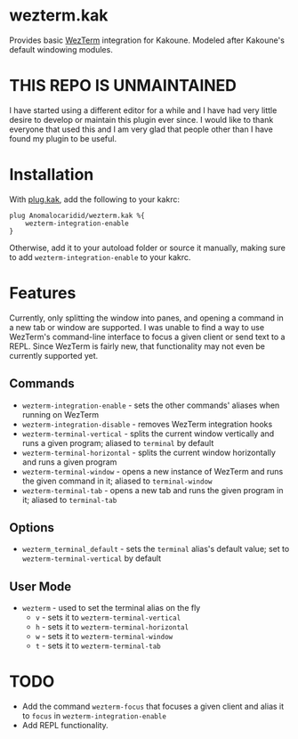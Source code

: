 # wezterm.kak
Provides basic [WezTerm](https://github.com/wez/wezterm) integration for Kakoune. Modeled after Kakoune's default windowing modules.

# THIS REPO IS UNMAINTAINED
I have started using a different editor for a while and I have had very little desire to develop or maintain this plugin ever since. I would like to thank everyone that used this and I am very glad that people other than I have found my plugin to be useful.

# Installation
With [plug.kak](https://github.com/andreyorst/plug.kak), add the following to your kakrc:

    plug Anomalocaridid/wezterm.kak %{
        wezterm-integration-enable
    }

Otherwise, add it to your autoload folder or source it manually, making sure to add `wezterm-integration-enable` to your kakrc.

# Features
Currently, only splitting the window into panes, and opening a command in a new tab or window are supported. I was unable to find a way to use WezTerm's command-line interface to focus a given client or send text to a REPL. Since WezTerm is fairly new, that functionality may not even be currently supported yet.

## Commands
* `wezterm-integration-enable` - sets the other commands' aliases when running on WezTerm
* `wezterm-integration-disable` - removes WezTerm integration hooks
* `wezterm-terminal-vertical` - splits the current window vertically and runs a given program; aliased to `terminal` by default
* `wezterm-terminal-horizontal` - splits the current window horizontally and runs a given program
* `wezterm-terminal-window` - opens a new instance of WezTerm and runs the given command in it; aliased to `terminal-window`
* `wezterm-terminal-tab` - opens a new tab and runs the given program in it; aliased to `terminal-tab`

## Options
* `wezterm_terminal_default` - sets the `terminal` alias's default value; set to `wezterm-terminal-vertical` by default

## User Mode
* `wezterm` - used to set the terminal alias on the fly
	* `v` - sets it to `wezterm-terminal-vertical`
	* `h` - sets it to `wezterm-terminal-horizontal`
	* `w` - sets it to `wezterm-terminal-window`
	* `t` - sets it to `wezterm-terminal-tab`

# TODO
* Add the command `wezterm-focus` that focuses a given client and alias it to `focus` in `wezterm-integration-enable`
* Add REPL functionality.
